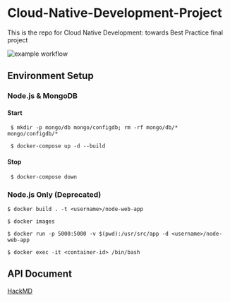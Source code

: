 # Cloud-Native-Development-Project
This is the repo for Cloud Native Development: towards Best Practice final project

![example workflow](https://github.com/david-chenyu/Cloud-Native-Development-Project/actions/workflows/CI.yml/badge.svg)
    


## Environment Setup

### Node.js & MongoDB

#### Start

```
 $ mkdir -p mongo/db mongo/configdb; rm -rf mongo/db/* mongo/configdb/*

 $ docker-compose up -d --build
```

#### Stop

```
 $ docker-compose down
```

### Node.js Only (Deprecated)

 ```
 $ docker build . -t <username>/node-web-app

 $ docker images

 $ docker run -p 5000:5000 -v $(pwd):/usr/src/app -d <username>/node-web-app

 $ docker exec -it <container-id> /bin/bash

```


## API Document

[HackMD](https://hackmd.io/@exodustw/CNP-API)
